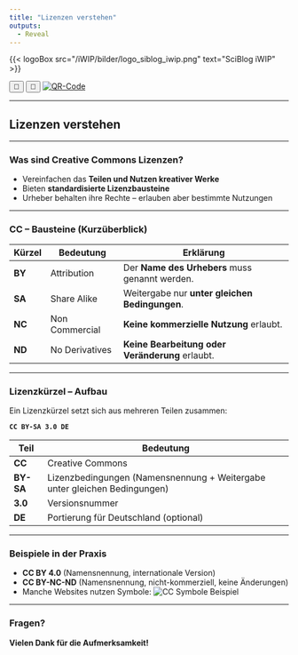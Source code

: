 ```yaml
---
title: "Lizenzen verstehen"
outputs:
  - Reveal
---
```


{{< logoBox src="/iWIP/bilder/logo_siblog_iwip.png" text="SciBlog iWIP" >}}

<script>
  function triggerPrint() {
    window.print(); // oder eine andere Funktion, je nach Zweck
  }
</script>

<script>
document.addEventListener("DOMContentLoaded", function () {
  if (window.location.search.includes("print-pdf")) {
    // Warten, bis Reveal "ready" ist
    Reveal.addEventListener("ready", function () {
      setTimeout(() => {
        window.print();
      }, 300); // etwas Spielraum lassen
    });
  }
});
</script>

<div class="top-toggle">
  <div class="top-row">
    <button onclick="triggerPrint()" title="Präsentation speichern">💾</button>
    <button onclick="location.href='/iWIP/oer/warum_oer'" title="Zur Blogansicht">📄</button>
    <a class="qr-icon-button" href="LINK-ZUM-INHALT" title="Zur Präsentation">
      <img src="qrcode_lizenzen-verstehen.png" alt="QR-Code">
    </a>
  </div>
</div>

---

## Lizenzen verstehen

---

### Was sind Creative Commons Lizenzen?

- Vereinfachen das **Teilen und Nutzen kreativer Werke**
- Bieten **standardisierte Lizenzbausteine**
- Urheber behalten ihre Rechte – erlauben aber bestimmte Nutzungen

---

### CC – Bausteine (Kurzüberblick)

| Kürzel | Bedeutung | Erklärung |
|--------|------------|------------|
| **BY** | Attribution | Der **Name des Urhebers** muss genannt werden. |
| **SA** | Share Alike | Weitergabe nur **unter gleichen Bedingungen**. |
| **NC** | Non Commercial | **Keine kommerzielle Nutzung** erlaubt. |
| **ND** | No Derivatives | **Keine Bearbeitung oder Veränderung** erlaubt. |

---

### Lizenzkürzel – Aufbau

Ein Lizenzkürzel setzt sich aus mehreren Teilen zusammen:

**`CC BY-SA 3.0 DE`**

| Teil | Bedeutung |
|------|------------|
| **CC** | Creative Commons |
| **BY-SA** | Lizenzbedingungen (Namensnennung + Weitergabe unter gleichen Bedingungen) |
| **3.0** | Versionsnummer |
| **DE** | Portierung für Deutschland (optional) |

---

### Beispiele in der Praxis

- **CC BY 4.0** (Namensnennung, internationale Version)
- **CC BY-NC-ND** (Namensnennung, nicht-kommerziell, keine Änderungen)
- Manche Websites nutzen Symbole: ![CC Symbole Beispiel](https://mirrors.creativecommons.org/presskit/icons/cc.svg)

---

### Fragen?

**Vielen Dank für die Aufmerksamkeit!**
